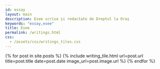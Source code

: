 ```yaml
---
id: essay
layout: main
description: Esee scrise și redactate de Dreptul la Oraș
keywords: "essay,esee"
title: Esee
permalink: /writings.html
css:
  - /assets/css/writings_tiles.css
---
```

<div class="writings">
    <div class="writings-wrap">
        <div class="writings-columns">
            {% for post in site.posts %}
               {% include writing_tile.html
                    url=post.url
                    title=post.title
                    date=post.date
                    image_url=post.image.url
               %}
            {% endfor %}
        </div>
	</div>
</div>